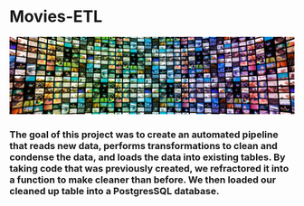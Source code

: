# Movies-ETL
![ETL_results](/Resources/ETL.png)
### The goal of this project was to create an automated pipeline that reads new data, performs transformations to clean and condense the data, and loads the data into existing tables. By taking code that was previously created, we refractored it into a function to make cleaner than before. We then loaded our cleaned up table into a PostgresSQL database.
